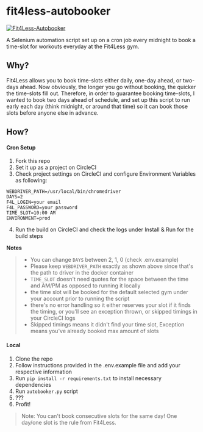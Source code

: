 # fit4less-autobooker

[![Fit4Less-Autobooker](https://circleci.com/gh/chakrakan/fit4less-autobooker.svg?style=svg)](https://circleci.com/gh/chakrakan/fit4less-autobooker)

A Selenium automation script set up on a cron job every midnight to book a time-slot for workouts everyday at the Fit4Less gym.  

## Why?

Fit4Less allows you to book time-slots either daily, one-day ahead, or two-days ahead. Now obviously, the longer you go without booking, the quicker the time-slots fill out. Therefore, in order to guarantee booking time-slots, I wanted to book two days ahead of schedule, and set up this script to run early each day (think midnight, or around that time) so it can book those slots before anyone else in advance.

## How?

#### Cron Setup

1. Fork this repo
2. Set it up as a project on CircleCI
3. Check project settings on CircleCI and configure Environment Variables as following:
```shell script
WEBDRIVER_PATH=/usr/local/bin/chromedriver
DAYS=2
F4L_LOGIN=your email
F4L_PASSWORD=your password
TIME_SLOT=10:00 AM
ENVIRONMENT=prod
```
4. Run the build on CircleCI and check the logs under Install & Run for the build steps

**Notes** 
> - You can change `DAYS` between 2, 1, 0 (check .env.example)  
> - Please keep `WEBDRIVER_PATH` exactly as shown above since that's the path to driver in the docker container  
> - `TIME_SLOT` doesn't need quotes for the space between the time and AM/PM as opposed to running it locally
> - the time slot will be booked for the default selected gym under your account prior to running the script
> - there's no error handling so it either reserves your slot if it finds the timing, or you'll see an exception thrown, or skipped timings in your CircleCI logs
> - Skipped timings means it didn't find your time slot, Exception means you've already booked max amount of slots


#### Local

1. Clone the repo
2. Follow instructions provided in the .env.example file and add your respective information
3. Run `pip install -r requirements.txt` to install necessary dependencies
3. Run `autobooker.py` script
4. ???
5. Profit!

> Note: You can't book consecutive slots for the same day! One day/one slot is the rule from Fit4Less.
